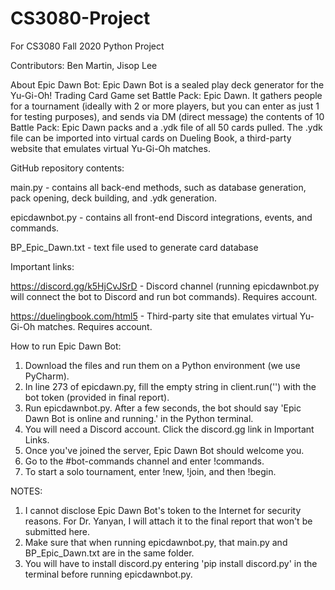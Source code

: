 # CS3080-Project
For CS3080 Fall 2020 Python Project

Contributors: Ben Martin, Jisop Lee

About Epic Dawn Bot:
  Epic Dawn Bot is a sealed play deck generator for the Yu-Gi-Oh! Trading Card Game set Battle Pack: Epic Dawn. It gathers people for a tournament (ideally with 2 or more players, but you can enter as just 1 for testing purposes), and sends via DM (direct message) the contents of 10 Battle Pack: Epic Dawn packs and a .ydk file of all 50 cards pulled. The .ydk file can be imported into virtual cards on Dueling Book, a third-party website that emulates virtual Yu-Gi-Oh matches.
  
GitHub repository contents:

  main.py - contains all back-end methods, such as database generation, pack opening, deck building, and .ydk generation.

  epicdawnbot.py - contains all front-end Discord integrations, events, and commands.

  BP_Epic_Dawn.txt - text file used to generate card database
  
Important links:

  https://discord.gg/k5HjCvJSrD - Discord channel (running epicdawnbot.py will connect the bot to Discord and run bot commands). Requires account.

  https://duelingbook.com/html5 - Third-party site that emulates virtual Yu-Gi-Oh matches. Requires account.
  
How to run Epic Dawn Bot:
  1. Download the files and run them on a Python environment (we use PyCharm).
  2. In line 273 of epicdawn.py, fill the empty string in client.run('') with the bot token (provided in final report).
  3. Run epicdawnbot.py. After a few seconds, the bot should say 'Epic Dawn Bot is online and running.' in the Python terminal.
  4. You will need a Discord account. Click the discord.gg link in Important Links.
  5. Once you've joined the server, Epic Dawn Bot should welcome you.
  6. Go to the #bot-commands channel and enter !commands.
  7. To start a solo tournament, enter !new, !join, and then !begin.
  
NOTES:
  1. I cannot disclose Epic Dawn Bot's token to the Internet for security reasons. For Dr. Yanyan, I will attach it to the final report that won't be submitted here.
  2. Make sure that when running epicdawnbot.py, that main.py and BP_Epic_Dawn.txt are in the same folder.
  3. You will have to install discord.py entering 'pip install discord.py' in the terminal before running epicdawnbot.py.
